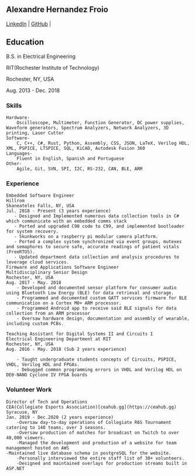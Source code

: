 ## Alexandre Hernandez Froio

[LinkedIn](https://www.linkedin.com/in/alexhfroio/) | [GitHub](https://github.com/AlexFroio) | []()

## Education
B.S. in Electrical Engineering

RIT(Rochester Institute of Technology) 

Rochester, NY, USA

Aug. 2013 - Dec. 2018
    
### Skills
    Hardware-
        Oscilloscope, Multimeter, Function Generator, DC power supplies, Waveform generators, Spectrum Analyzers, Network Analyzers, 3D printing, Laser Cutter
    Software-
        C, C++, C#, Rust, Python, Assembly, CSS, JSON, LaTeX, Verilog HDL, XML, PSPICE, LTSPICE, SQL, KiCAD, Autodesk Fusion 360
    Languages-
        Fluent in English, Spanish and Portuguese
    Other-
	    Agile, Git, SVN, SPI, I2C, RS-232, CAN, BLE, ARM

### Experience
    Embedded Software Engineer
    Hillrom
    Skaneateles Falls, NY, USA
    Jul. 2018 - Present (3 years experience)
       - Designed and Implemented numerous data collection tools in C# which communicate with an embedded comms stack
       - Ported and upgraded C90 code to C99, and implemented bootloader for system recovery.
       - Skunkworks on a raspberry pi modular camera platform.
       - Ported a complex system synchronized via event groups, mutexes and semaphores to secure safe, accurate readings of patient vitals (FreeRTOS).
       - Updated department data collection and analysis procedures to leverage cloud services.
    Firmware and Applications Software Engineer
    Multidisciplinary Senior Design
    Rochester, NY, USA
    Aug. 2017 - May. 2018
        - Developed and documented sensor platform for consumer audio using Bluetooth Low Energy (BLE) for data retrieval and storage.
        - Programmed and documented custom GATT services firmware for BLE communication on a Cortex M0+ ARM processor.
        - Programmed Android app to receive said BLE signals for data collection from an ARM processor
        - Oversaw hardware design, documentation and assembly of wearable, including custom PCBs.

    Teaching Assistant for Digital Systems II and Circuits I
    Electrical Engineering Department at RIT
    Rochester, NY, USA
    Aug. 2016 - May. 2018 (Sub 2 years experience)

        - Taught undergraduate students concepts of Circuits, PSPICE, VHDL, Verilog HDL and FPGAs.
        - Debugged common programming errors in VHDL and Verilog HDL on DE0-NANO Cyclone IV FPGA boards

### Volunteer Work

    Director of Tech and Operations
    CEA(Collegiate Esports Association)[ceahub.gg](https://ceahub.gg)
    Syracuse, NY
    Jan. 2019 - Dec.2020 (2 years experience)
        -Oversaw day-to-day operations of Collegiate R6S Tournament catering to 140 teams, over 3 seasons.
        -Oversaw production of matches for broadcast on Twitch to over 40,000 viewers.
        -Managed the development and production of a website for team management hosted on AWS
	-Maintained live database schema in postgreSQL for the website.
        -Personally interviewed the entire staff list of 30+ volunteers.
        -Designed and maintained overlays for production streams built in ASP.NET
